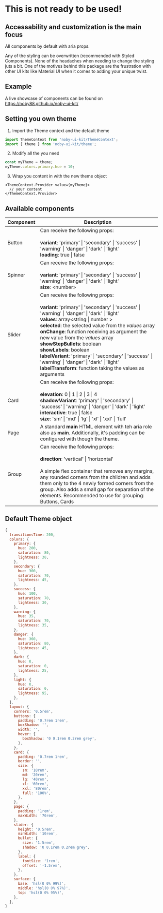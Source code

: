 # This is not ready to be used!

## Accessability and customization is the main focus

All components by default with aria props.

Any of the styling can be overwritten (recommended with Styled Components). None of the headaches when needing to change the styling juts a bit. One of the motives behind this package are the frustration with other UI kits like Material UI when it comes to adding your unique twist.

## Example

A live showcase of components can be found on https://noby88.github.io/noby-ui-kit/

## Setting you own theme

1. Import the Theme context and the default theme

```javascript
import ThemeContext from 'noby-ui-kit/ThemeContext';
import { theme } from 'noby-ui-kit/theme';
```

2. Modify all the you need

```javascript
const myTheme = theme;
myTheme.colors.primary.hue = 10;
```

3. Wrap you content in with the new theme object

```JSX
<ThemeContext.Provider value={myTheme}>
  // your content
</ThemeContext.Provider>
```

## Available components

| Component | Description                                                                                                                                                                                                                                                                                                                                                                                                                                                                                                                                                                               |
| --------- | ----------------------------------------------------------------------------------------------------------------------------------------------------------------------------------------------------------------------------------------------------------------------------------------------------------------------------------------------------------------------------------------------------------------------------------------------------------------------------------------------------------------------------------------------------------------------------------------- |
| Button    | Can receive the following props:<br /><br />**variant**: 'primary' \| 'secondary' \| 'success' \| 'warning' \| 'danger' \| 'dark' \| 'light' <br />**loading**: true \| false                                                                                                                                                                                                                                                                                                                                                                                                             |
| Spinner   | Can receive the following props:<br /><br />**variant**: 'primary' \| 'secondary' \| 'success' \| 'warning' \| 'danger' \| 'dark' \| 'light' <br />**size**: \<number\>                                                                                                                                                                                                                                                                                                                                                                                                                   |
| Slider    | Can receive the following props:<br /><br />**variant**: 'primary' \| 'secondary' \| 'success' \| 'warning' \| 'danger' \| 'dark' \| 'light' <br />**values**: array\<string \| number ><br />**selected**: the selected value from the _values_ array<br />**onChange**: function receiving as argument the new value from the _values_ array<br />**showStepBullets**: boolean<br />**showLabels**: boolean<br />**labelVariant**: 'primary' \| 'secondary' \| 'success' \| 'warning' \| 'danger' \| 'dark' \| 'light'<br />**labelTransform**: function taking the values as arguments |
| Card      | Can receive the following props:<br /><br />**elevation**: 0 \| 1 \| 2 \| 3 \| 4<br />**shadowVariant**: 'primary' \| 'secondary' \| 'success' \| 'warning' \| 'danger' \| 'dark' \| 'light' <br />**interactive**: true \| false<br />**size**: 'sm' \| 'md' \| 'lg' \| 'xl' \| 'xxl' \| 'full'                                                                                                                                                                                                                                                                                          |
| Page      | A standard <strong>main</strong> HTML element with teh aria role also as <strong>main</strong>. Additionally, it's padding can be configured with though the theme.                                                                                                                                                                                                                                                                                                                                                                                                                       |
| Group     | Can receive the following props:<br /><br />**direction**: 'vertical' \| 'horizontal' <br /><br />A simple flex container that removes any margins, any rounded corners from the children and adds them only to the 4 newly formed corners from the group. Also adds a small gap for separation of the elements. Recommended to use for grouping: Buttons, Cards                                                                                                                                                                                                                          |

## Default Theme object

```javascript
{
  transitionsTime: 200,
  colors: {
    primary: {
      hue: 200,
      saturation: 80,
      lightness: 30,
    },
    secondary: {
      hue: 300,
      saturation: 70,
      lightness: 45,
    },
    success: {
      hue: 100,
      saturation: 70,
      lightness: 30,
    },
    warning: {
      hue: 35,
      saturation: 70,
      lightness: 35,
    },
    danger: {
      hue: 360,
      saturation: 80,
      lightness: 45,
    },
    dark: {
      hue: 0,
      saturation: 0,
      lightness: 25,
    },
    light: {
      hue: 0,
      saturation: 0,
      lightness: 95,
    },
  },
  layout: {
    corners: '0.5rem',
    buttons: {
      padding: '0.7rem 1rem',
      boxShadow: '',
      width: '',
      hover: {
        boxShadow: '0 0.1rem 0.2rem grey',
      },
    },
    card: {
      padding: '0.7rem 1rem',
      border: '',
      size: {
        sm: '10rem',
        md: '20rem',
        lg: '40rem',
        xl: '60rem',
        xxl: '80rem',
        full: '100%',
      },
    },
    page: {
      padding: '1rem',
      maxWidth: '70rem',
    },
    slider: {
      height: '0.5rem',
      minWidth: '10rem',
      bullet: {
        size: '1.5rem',
        shadow: '0 0.1rem 0.2rem grey',
      },
      label: {
        fontSize: '1rem',
        offset: '-1.5rem',
      },
    },
    surface: {
      base: 'hsl(0 0% 99%)',
      middle: 'hsl(0 0% 97%)',
      top: 'hsl(0 0% 95%)',
    },
  },
}
```
